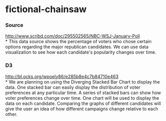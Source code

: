 # fictional-chainsaw

### Source
http://www.scribd.com/doc/295502565/NBC-WSJ-January-Poll<br>
	* This data source shows the percentage of voters who chose certain options regarding the major republican candidates. We can use data visualization to see how each candidate's popularity changes over time.

### D3
http://bl.ocks.org/wpoely86/e285b8e4c7b84710e463<br>
	* We are planning on using the Diverging Stacked Bar Chart to display the data. One stacked bar can easily display the distribution of voter preferences at any particular time. A series of stacked bars can show how voter preferences change over time. One chart will be used to display the data on each candidate. Comparing the graphs of different candidates will give the user an idea of how different campaigns change relative to each other.